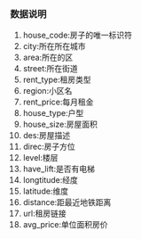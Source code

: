 ### 数据说明

1. house_code:房子的唯一标识符
2. city:所在所在城市
3. area:所在的区
4. street:所在街道
5.  rent_type:租房类型
6. region:小区名
7. rent_price:每月租金
8. house_type:户型
9. house_size:房屋面积
10. des:房屋描述
11. direc:房子方位
12. level:楼层
13. have_lift:是否有电梯
14. longtitude:经度
15. latitude:维度
16. distance:距最近地铁距离
17. url:租房链接
18. avg_price:单位面积房价